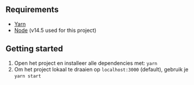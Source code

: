## Requirements
-   [Yarn](https://classic.yarnpkg.com/en/docs/install/)
-   [Node](https://nodejs.org/en/download/) (v14.5 used for this project)


## Getting started
1. Open het project en installeer alle dependencies met: `yarn`
2. Om het project lokaal te draaien op `localhost:3000` (default), gebruik je `yarn start`

